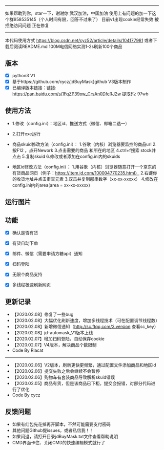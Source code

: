 ****
如果帮助到你，star一下，谢谢你
武汉加油，中国加油
使用上有问题的加一下这个群958535145（个人时间有限，回答不过来了）
目前v1出现cookie经常失效 被拒绝访问问题 正在修复
****
本代码使用方式 https://blog.csdn.net/cyz52/article/details/104177981 或者下载后阅读README.md
100M电信网络实测1-2s刷新100个商品
## 版本
- [x] python3 V1
- [x] 基于https://github.com/cycz/jdBuyMask]github V3版本制作
- [x] 已编译版本链接：链接: https://pan.baidu.com/s/1FqZP39ow_CrsAn0DfeRJ2w 提取码: 97wb

## 使用方法
- 1.修改（config.ini）：地区id、推送方式（微信、邮箱二选一）
- 2.打开exe运行

-  商品skuid修改方法（config.ini）：
1.谷歌（内核）浏览器要监控的商品url
2.按F12 ，点开Nework
3.点击需要的商品 和所在的地区
4.ctrl+f搜索 stock并点击
5.复制skuid
6.修改或者添加在config.ini内的skuids

- 地区id修改方法（config.ini）：
1.用谷歌（内核）浏览器随意打开一个京东的有货商品网页（例子：https://item.jd.com/100004770235.html）
2.右键你的收货地址并点击审查元素
3.双击并复制那串数字（xx-xx-xxxxx）
4.修改在config.ini内的area(area = xx-xx-xxxxx)

## 运行图片


## 功能
- [x] 确认是否有货
- [x] 有货自动下单
- [x] 邮件、微信（需要申请方糖api）通知
- [x] 扫码登陆
- [x] 无限个商品支持
- [x] 多线程极速刷新网页


## 更新记录
- 【2020.02.08】修复了一些bug
- 【2020.02.08】大幅优化刷新速度，增加多线程技术（可在配置调节线程数）
- 【2020.02.08】新增微信通知（http://sc.ftqq.com/3.version 查看sc_key）
- 【2020.02.08】jd-automask_V1版本上线
- 【2020.02.07】增加扫码登陆，自动保存cookie
- 【2020.02.07】V4版本，解决商品个数限制
-  Code By Rlacat

------

- 【2020.02.06】V2版本，刷新更快更频繁，通过配置文件添加商品和地区id
- 【2020.02.06】提交失败之后会继续不会暂停
- 【2020.02.06】购物车有套装商品导致解析skuid错误
- 【2020.02.05】商品有货，但是该商品已下柜，提交会报错，对部分代码进行了优化
-  Code By cycz

## 反馈问题

- 如果有红包先花掉再开脚本，不然可能需要支付密码
- 其他问题Github提issues，或者私信我！！
- 如果闪退，请打开目录jdBuyMask.txt文件查看帮助说明
- CMD界面卡住、关闭CMD的快速编辑模式就行了
